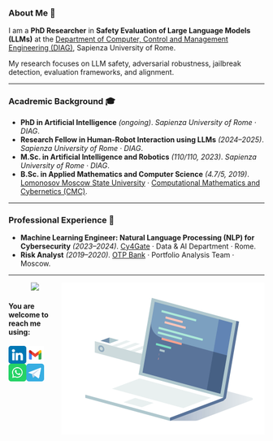 ### About Me 👋

I am a **PhD Researcher** in **Safety Evaluation of Large Language Models (LLMs)** at the [Department of Computer, Control and Management Engineering (DIAG)](https://www.diag.uniroma1.it/en), Sapienza University of Rome.

My research focuses on LLM safety, adversarial robustness, jailbreak detection, evaluation frameworks, and alignment.

---

### Acadremic Background 🎓
- **PhD in Artificial Intelligence** *(ongoing)*. *Sapienza University of Rome · DIAG*.
- **Research Fellow in Human-Robot Interaction using LLMs** *(2024–2025)*. *Sapienza University of Rome · DIAG*.
- **M.Sc. in Artificial Intelligence and Robotics** *(110/110, 2023)*. *Sapienza University of Rome · DIAG*.
- **B.Sc. in Applied Mathematics and Computer Science** *(4.7/5, 2019)*.  [Lomonosov Moscow State University](https://www.msu.ru/en/) · [Computational Mathematics and Cybernetics (CMC)](https://cs.msu.ru/en).

---

### Professional Experience 💼
- **Machine Learning Engineer: Natural Language Processing (NLP) for Cybersecurity** *(2023–2024)*. [Cy4Gate](https://www.cy4gate.com/en/) · Data & AI Department · Rome.
- **Risk Analyst** *(2019–2020)*. [OTP Bank](https://www.otpbank.hu/portal/en/Retail) · Portfolio Analysis Team · Moscow.  
---

<p align="center">
 <img src = "https://github-readme-stats.vercel.app/api/top-langs/?username=olga-sorokoletova&layout=compact"> <img align="right" alt="GIF" src="https://github.com/olga-sorokoletova/olga-sorokoletova/blob/main/code.gif" width="400" height="300" />
</p>

#### You are welcome to reach me using:
<a href="https://www.linkedin.com/in/olga-sorokoletova-880233237/">
  <img align="left" alt="Olga's LinkedIn" width="35" src="assets/linkedin.png" />
</a>
<a href="mailto:olgasorokoletova02@gmail.com">
  <img align="left" alt="Olga's Gmail" width="35" src="assets/gmail.svg" />
</a>
<a href="https://wa.me/393496566947?text=Hello">
  <img align="left" alt="Olga's WhatsApp" width="35" src="assets/whatsapp.svg" />
</a>
<a href="https://t.me/oollii">
  <img align="left" alt="Olga's Telegram" width="35" src="assets/telegram.svg" />
</a>

<!-- <img align="right" alt="GIF" src="https://github.com/olga-sorokoletova/olga-sorokoletova/blob/main/code.gif" width="400" height="300" /> -->

<!--
**olga-sorokoletova/olga-sorokoletova** is a ✨ _special_ ✨ repository because its `README.md` (this file) appears on your GitHub profile.

Here are some ideas to get you started:

- 🔭 I’m currently working on ...
- 🌱 I’m currently learning ...
- 👯 I’m looking to collaborate on ...
- 🤔 I’m looking for help with ...
- 💬 Ask me about ...
- 📫 How to reach me: ...
- 😄 Pronouns: ...
- ⚡ Fun fact: ...
-->
